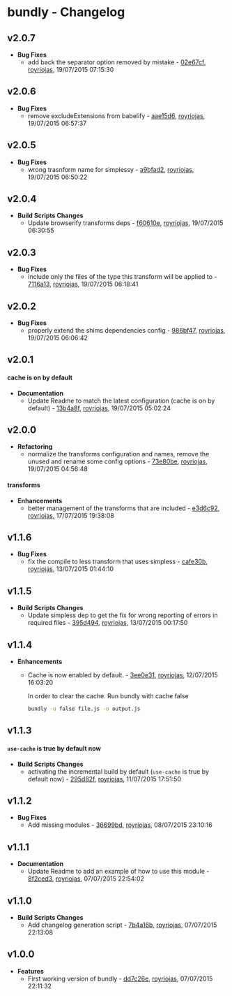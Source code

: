 
# bundly - Changelog
## v2.0.7
- **Bug Fixes**
  - add back the separator option removed by mistake - [02e67cf]( https://github.com/royriojas/bundly/commit/02e67cf ), [royriojas](https://github.com/royriojas), 19/07/2015 07:15:30

    
## v2.0.6
- **Bug Fixes**
  - remove excludeExtensions from babelify - [aae15d6]( https://github.com/royriojas/bundly/commit/aae15d6 ), [royriojas](https://github.com/royriojas), 19/07/2015 06:57:37

    
## v2.0.5
- **Bug Fixes**
  - wrong trasnform name for simplessy - [a9bfad2]( https://github.com/royriojas/bundly/commit/a9bfad2 ), [royriojas](https://github.com/royriojas), 19/07/2015 06:50:22

    
## v2.0.4
- **Build Scripts Changes**
  - Update browserify transforms deps - [f60610e]( https://github.com/royriojas/bundly/commit/f60610e ), [royriojas](https://github.com/royriojas), 19/07/2015 06:30:55

    
## v2.0.3
- **Bug Fixes**
  - include only the files of the type this transform will be applied to - [7116a13]( https://github.com/royriojas/bundly/commit/7116a13 ), [royriojas](https://github.com/royriojas), 19/07/2015 06:18:41

    
## v2.0.2
- **Bug Fixes**
  - properly extend the shims dependencies config - [986bf47]( https://github.com/royriojas/bundly/commit/986bf47 ), [royriojas](https://github.com/royriojas), 19/07/2015 06:06:42

    
## v2.0.1
#### cache is on by default
- **Documentation**
  - Update Readme to match the latest configuration (cache is on by default) - [13b4a8f]( https://github.com/royriojas/bundly/commit/13b4a8f ), [royriojas](https://github.com/royriojas), 19/07/2015 05:02:24

    
## v2.0.0
- **Refactoring**
  - normalize the transforms configuration and names, remove the unused and rename some config options - [73e80be]( https://github.com/royriojas/bundly/commit/73e80be ), [royriojas](https://github.com/royriojas), 19/07/2015 04:56:48

    
#### transforms
- **Enhancements**
  - better management of the transforms that are included - [e3d6c92]( https://github.com/royriojas/bundly/commit/e3d6c92 ), [royriojas](https://github.com/royriojas), 17/07/2015 19:38:08

    
## v1.1.6
- **Bug Fixes**
  - fix the compile to less transform that uses simpless - [cafe30b]( https://github.com/royriojas/bundly/commit/cafe30b ), [royriojas](https://github.com/royriojas), 13/07/2015 01:44:10

    
## v1.1.5
- **Build Scripts Changes**
  - Update simpless dep to get the fix for wrong reporting of errors in required files - [395d494]( https://github.com/royriojas/bundly/commit/395d494 ), [royriojas](https://github.com/royriojas), 13/07/2015 00:17:50

    
## v1.1.4
- **Enhancements**
  - Cache is now enabled by default. - [3ee0e31]( https://github.com/royriojas/bundly/commit/3ee0e31 ), [royriojas](https://github.com/royriojas), 12/07/2015 16:03:20

    In order to clear the cache. Run bundly with cache false
    
    ```bash
    bundly -u false file.js -o output.js
    ```
    
## v1.1.3
#### `use-cache` is true by default now
- **Build Scripts Changes**
  - activating the incremental build by default (`use-cache` is true by default now) - [295d82f]( https://github.com/royriojas/bundly/commit/295d82f ), [royriojas](https://github.com/royriojas), 11/07/2015 17:51:50

    
## v1.1.2
- **Bug Fixes**
  - Add missing modules - [36699bd]( https://github.com/royriojas/bundly/commit/36699bd ), [royriojas](https://github.com/royriojas), 08/07/2015 23:10:16

    
## v1.1.1
- **Documentation**
  - Update Readme to add an example of how to use this module - [8f2ced3]( https://github.com/royriojas/bundly/commit/8f2ced3 ), [royriojas](https://github.com/royriojas), 07/07/2015 22:54:02

    
## v1.1.0
- **Build Scripts Changes**
  - Add changelog generation script - [7b4a16b]( https://github.com/royriojas/bundly/commit/7b4a16b ), [royriojas](https://github.com/royriojas), 07/07/2015 22:13:08

    
## v1.0.0
- **Features**
  - First working version of bundly - [dd7c26e]( https://github.com/royriojas/bundly/commit/dd7c26e ), [royriojas](https://github.com/royriojas), 07/07/2015 22:11:32

    
